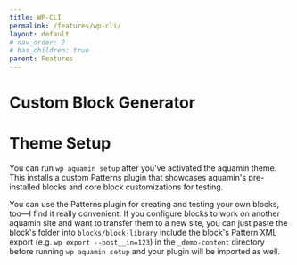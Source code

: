 ```yaml
---
title: WP-CLI
permalink: /features/wp-cli/
layout: default
# nav_order: 2
# has_children: true
parent: Features
---
```


# Custom Block Generator

# Theme Setup
 
 You can run `wp aquamin setup` after you've activated the aquamin theme. This installs a custom Patterns plugin that showcases aquamin's pre-installed blocks and core block customizations for testing.
 
 You can use the Patterns plugin for creating and testing your own blocks, too—I find it really convenient. If you configure blocks to work on another aquamin site and want to transfer them to a new site, you can just paste the block's folder into `blocks/block-library` include the block's Pattern XML export (e.g. `wp export --post__in=123`) in the `_demo-content` directory before running `wp aquamin setup` and your plugin will be imported as well.
 